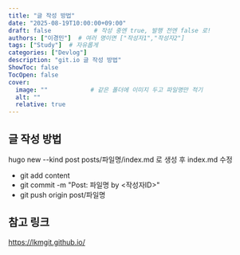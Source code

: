 ```yaml
---
title: "글 작성 방법"
date: "2025-08-19T10:00:00+09:00"
draft: false            # 작성 중엔 true, 발행 전엔 false 로!
authors: ["이경민"]  # 여러 명이면 ["작성자1","작성자2"]
tags: ["Study"]  # 자유롭게
categories: ["Devlog"]
description: "git.io 글 작성 방법"
ShowToc: false
TocOpen: false
cover:
  image: ""            # 같은 폴더에 이미지 두고 파일명만 적기
  alt: ""
  relative: true
---
```


<!--more-->

## 글 작성 방법

hugo new --kind post posts/파일명/index.md 로 생성 후
index.md 수정 

- git add content 
- git commit -m "Post: 파일명 by <작성자ID>"
- git push origin post/파일명
 

## 참고 링크
https://lkmgit.github.io/ 
